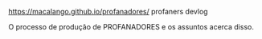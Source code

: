 https://macalango.github.io/profanadores/
profaners devlog

O processo de produção de PROFANADORES e os assuntos acerca disso.
